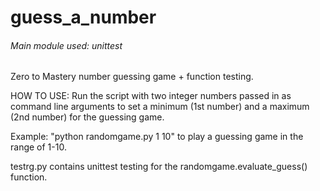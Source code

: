 # guess_a_number
###### Main module used: unittest

Zero to Mastery number guessing game + function testing.

HOW TO USE:
Run the script with two integer numbers passed in as command line arguments to set
a minimum (1st number) and a maximum (2nd number) for the guessing game.

Example: "python randomgame.py 1 10" to play a guessing game in the range of 1-10.


testrg.py contains unittest testing for the randomgame.evaluate_guess() function.
